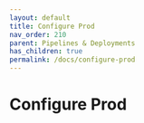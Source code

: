 ```yaml
---
layout: default
title: Configure Prod
nav_order: 210
parent: Pipelines & Deployments
has_children: true
permalink: /docs/configure-prod
---
```


# Configure Prod